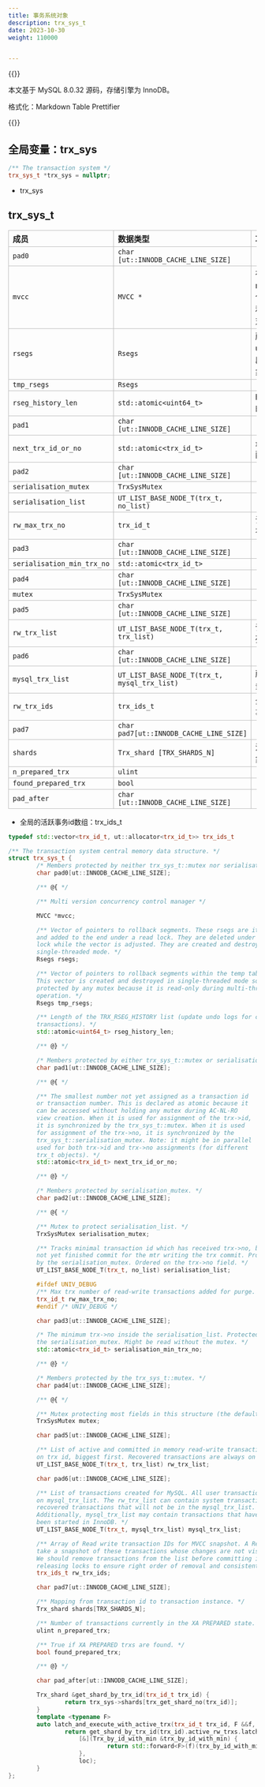 ```yaml
---
title: 事务系统对象
description: trx_sys_t
date: 2023-10-30
weight: 110000


---
```


<style>
th, td {
  border: 1px solid rgb(190, 190, 190);
}
</style>


{{<alert color="secondary">}}

本文基于 MySQL 8.0.32 源码，存储引擎为 InnoDB。

格式化：Markdown Table Prettifier

{{</alert>}}





## 全局变量：trx_sys
```c++
/** The transaction system */
trx_sys_t *trx_sys = nullptr;

```
- trx_sys



## trx_sys_t


| 成员                       | 数据类型                                     | 功能                                            |
| :------------------------- | :------------------------------------------- | :---------------------------------------------- |
| `pad0`                     | `char [ut::INNODB_CACHE_LINE_SIZE]`          |                                                 |
| `mvcc`                     | `MVCC *`                                     | 存储所有的 readview，包括 active 和 free 的对象 |
| `rsegs`                    | `Rsegs`                                      | 所有的 undo 回滚段的内存对象                    |
| `tmp_rsegs`                | `Rsegs`                                      |                                                 |
| `rseg_history_len`         | `std::atomic<uint64_t>`                      | history list 的长度                             |
| `pad1`                     | `char [ut::INNODB_CACHE_LINE_SIZE]`          |                                                 |
| `next_trx_id_or_no`        | `std::atomic<trx_id_t>`                      | 最小的未分配 trx id                             |
| `pad2`                     | `char [ut::INNODB_CACHE_LINE_SIZE]`          |                                                 |
| `serialisation_mutex`      | `TrxSysMutex`                                |                                                 |
| `serialisation_list`       | `UT_LIST_BASE_NODE_T(trx_t, no_list)`        |                                                 |
| `rw_max_trx_no`            | `trx_id_t`                                   | 调试开启才有                                    |
| `pad3`                     | `char [ut::INNODB_CACHE_LINE_SIZE]`          |                                                 |
| `serialisation_min_trx_no` | `std::atomic<trx_id_t>`                      |                                                 |
| `pad4`                     | `char [ut::INNODB_CACHE_LINE_SIZE]`          |                                                 |
| `mutex`                    | `TrxSysMutex`                                |                                                 |
| `pad5`                     | `char [ut::INNODB_CACHE_LINE_SIZE]`          |                                                 |
| `rw_trx_list`              | `UT_LIST_BASE_NODE_T(trx_t, trx_list)`       | 读写事务队列                                    |
| `pad6`                     | `char [ut::INNODB_CACHE_LINE_SIZE]`          |                                                 |
| `mysql_trx_list`           | `UT_LIST_BASE_NODE_T(trx_t, mysql_trx_list)` | 所有开启事务队列                                |
| `rw_trx_ids`               | `trx_ids_t`                                  | 全局的活跃事务id数组                            |
| `pad7`                     | `char pad7[ut::INNODB_CACHE_LINE_SIZE]`      |                                                 |
| `shards`                   | `Trx_shard [TRX_SHARDS_N]`                   | 活跃事务对象哈希表                              |
| `n_prepared_trx`           | `ulint`                                      |                                                 |
| `found_prepared_trx`       | `bool`                                       |                                                 |
| `pad_after`                | `char [ut::INNODB_CACHE_LINE_SIZE]`          |                                                 |


- 全局的活跃事务id数组：trx_ids_t

```c++
typedef std::vector<trx_id_t, ut::allocator<trx_id_t>> trx_ids_t
```







```c++
/** The transaction system central memory data structure. */
struct trx_sys_t {
        /* Members protected by neither trx_sys_t::mutex nor serialisation_mutex. */
        char pad0[ut::INNODB_CACHE_LINE_SIZE];

        /** @{ */

        /** Multi version concurrency control manager */

        MVCC *mvcc;

        /** Vector of pointers to rollback segments. These rsegs are iterated
        and added to the end under a read lock. They are deleted under a write
        lock while the vector is adjusted. They are created and destroyed in
        single-threaded mode. */
        Rsegs rsegs;

        /** Vector of pointers to rollback segments within the temp tablespace;
        This vector is created and destroyed in single-threaded mode so it is not
        protected by any mutex because it is read-only during multi-threaded
        operation. */
        Rsegs tmp_rsegs;

        /** Length of the TRX_RSEG_HISTORY list (update undo logs for committed
        transactions). */
        std::atomic<uint64_t> rseg_history_len;

        /** @} */

        /* Members protected by either trx_sys_t::mutex or serialisation_mutex. */
        char pad1[ut::INNODB_CACHE_LINE_SIZE];

        /** @{ */

        /** The smallest number not yet assigned as a transaction id
        or transaction number. This is declared as atomic because it
        can be accessed without holding any mutex during AC-NL-RO
        view creation. When it is used for assignment of the trx->id,
        it is synchronized by the trx_sys_t::mutex. When it is used
        for assignment of the trx->no, it is synchronized by the
        trx_sys_t::serialisation_mutex. Note: it might be in parallel
        used for both trx->id and trx->no assignments (for different
        trx_t objects). */
        std::atomic<trx_id_t> next_trx_id_or_no;

        /** @} */

        /* Members protected by serialisation_mutex. */
        char pad2[ut::INNODB_CACHE_LINE_SIZE];

        /** @{ */

        /** Mutex to protect serialisation_list. */
        TrxSysMutex serialisation_mutex;

        /** Tracks minimal transaction id which has received trx->no, but has
        not yet finished commit for the mtr writing the trx commit. Protected
        by the serialisation_mutex. Ordered on the trx->no field. */
        UT_LIST_BASE_NODE_T(trx_t, no_list) serialisation_list;

        #ifdef UNIV_DEBUG
        /** Max trx number of read-write transactions added for purge. */
        trx_id_t rw_max_trx_no;
        #endif /* UNIV_DEBUG */

        char pad3[ut::INNODB_CACHE_LINE_SIZE];

        /* The minimum trx->no inside the serialisation_list. Protected by
        the serialisation_mutex. Might be read without the mutex. */
        std::atomic<trx_id_t> serialisation_min_trx_no;

        /** @} */

        /* Members protected by the trx_sys_t::mutex. */
        char pad4[ut::INNODB_CACHE_LINE_SIZE];

        /** @{ */

        /** Mutex protecting most fields in this structure (the default one). */
        TrxSysMutex mutex;

        char pad5[ut::INNODB_CACHE_LINE_SIZE];

        /** List of active and committed in memory read-write transactions, sorted
        on trx id, biggest first. Recovered transactions are always on this list. */
        UT_LIST_BASE_NODE_T(trx_t, trx_list) rw_trx_list;

        char pad6[ut::INNODB_CACHE_LINE_SIZE];

        /** List of transactions created for MySQL. All user transactions are
        on mysql_trx_list. The rw_trx_list can contain system transactions and
        recovered transactions that will not be in the mysql_trx_list.
        Additionally, mysql_trx_list may contain transactions that have not yet
        been started in InnoDB. */
        UT_LIST_BASE_NODE_T(trx_t, mysql_trx_list) mysql_trx_list;

        /** Array of Read write transaction IDs for MVCC snapshot. A ReadView would
        take a snapshot of these transactions whose changes are not visible to it.
        We should remove transactions from the list before committing in memory and
        releasing locks to ensure right order of removal and consistent snapshot. */
        trx_ids_t rw_trx_ids;

        char pad7[ut::INNODB_CACHE_LINE_SIZE];

        /** Mapping from transaction id to transaction instance. */
        Trx_shard shards[TRX_SHARDS_N];

        /** Number of transactions currently in the XA PREPARED state. */
        ulint n_prepared_trx;

        /** True if XA PREPARED trxs are found. */
        bool found_prepared_trx;

        /** @} */

        char pad_after[ut::INNODB_CACHE_LINE_SIZE];

        Trx_shard &get_shard_by_trx_id(trx_id_t trx_id) {
                return trx_sys->shards[trx_get_shard_no(trx_id)];
        }
        template <typename F>
        auto latch_and_execute_with_active_trx(trx_id_t trx_id, F &&f, const ut::Location &loc) {
                return get_shard_by_trx_id(trx_id).active_rw_trxs.latch_and_execute(
                    [&](Trx_by_id_with_min &trx_by_id_with_min) {
                            return std::forward<F>(f)(trx_by_id_with_min.get(trx_id));
                    },
                    loc);
        }
};

```




